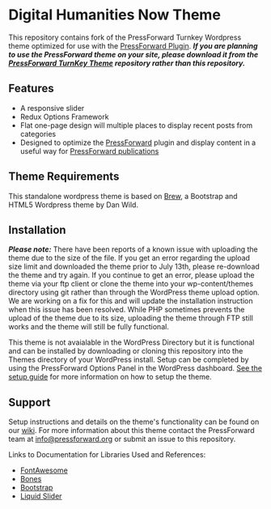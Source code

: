 # Digital Humanities Now Theme
This repository contains fork of the PressForward Turnkey Wordpress theme optimized for use with the [PressForward Plugin](http://www.pressforward.org). 
_**If you are planning to use the PressForward theme on your site, please download it from the [PressForward TurnKey Theme](https://github.com/PressForward/PressForward-TurnKey-Theme) repository rather than this repository.**_ 

## Features
+ A responsive slider
+ Redux Options Framework
+ Flat one-page design will multiple places to display recent posts from categories
+ Designed to optimize the [PressForward](http://www.pressforward.org) plugin and display content in a useful way for [PressForward publications](http://www.pressforward.org/partners)
 
## Theme Requirements
This standalone wordpress theme is based on [Brew](https://github.com/slightlyoffbeat/brew), a Bootstrap and HTML5 Wordpress theme by Dan Wild. 

## Installation
_**Please note:**_ There have been reports of a known issue with uploading the theme due to the size of the file. If you get an error regarding the upload size limit and downloaded the theme prior to July 13th, please re-download the theme and try again. If you continue to get an error, please upload the theme via your ftp client or clone the theme into your wp-content/themes directory using git rather than through the WordPress theme upload option. We are working on a fix for this and will update the installation instruction when this issue has been resolved. While PHP sometimes prevents the upload of the theme due to its size, uploading the theme through FTP still works and the theme will still be fully functional. 

This theme is not avaialable in the WordPress Directory but it is functional and can be installed by downloading or cloning this repository into the Themes directory of your WordPress install. Setup can be completed by using the PressForward Options Panel in the WordPress dashboard.  [See the setup guide](https://github.com/PressForward/PressForward-TurnKey-Theme/wiki) for more information on how to setup the theme. 

## Support
Setup instructions and details on the theme's functionality can be found on our [wiki](https://github.com/PressForward/PressForward-TurnKey-Theme/wiki). For more information about this theme contact the PressForward team at info@pressforward.org or submit an issue to this repository.  
 
Links to Documentation for Libraries Used and References: 
+ [FontAwesome](http://fortawesome.github.io/Font-Awesome/)
+ [Bones](http://themble.com/bones/)
+ [Bootstrap](http://getbootstrap.com/)
+ [Liquid Slider](http://liquidslider.com/)


